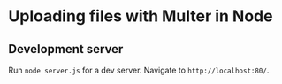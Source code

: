 # Uploading files with Multer in Node


## Development server

Run `node server.js` for a dev server. Navigate to `http://localhost:80/`.

